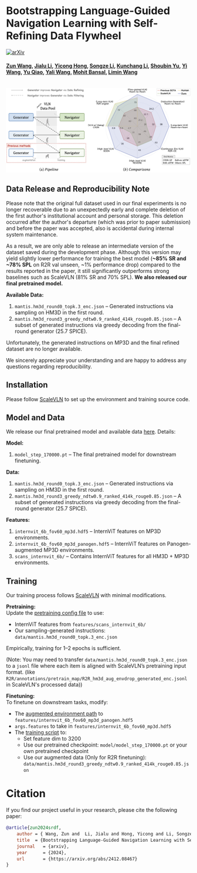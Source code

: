 # Bootstrapping Language-Guided Navigation Learning with Self-Refining Data Flywheel

[![arXiv](https://img.shields.io/badge/arXiv-2412.08467-b31b1b.svg)](https://arxiv.org/abs/2412.08467)   

#### [Zun Wang](https://zunwang1.github.io/), [Jialu Li](https://jialuli-luka.github.io/), [Yicong Hong](http://www.yiconghong.me/), [Songze Li](https://scholar.google.com/citations?user=8rBMUD4AAAAJ), [Kunchang Li](https://andy1621.github.io/), [Shoubin Yu](https://yui010206.github.io/), [Yi Wang](https://shepnerd.github.io/), [Yu Qiao](https://scholar.google.com/citations?hl=en&user=gFtI-8QAAAAJ), [Yali Wang](https://scholar.google.com/citations?user=hD948dkAAAAJ),  [Mohit Bansal](https://www.cs.unc.edu/~mbansal/), [Limin Wang](https://wanglimin.github.io/)

<br>
<img width="950" src="files/teaser.png"/>
<br>

## Data Release and Reproducibility Note
Please note that the original full dataset used in our final experiments is no longer recoverable due to an unexpectedly early and complete deletion of the first author's institutional account and personal storage. This deletion occurred after the author's departure (which was prior to paper submission) and before the paper was accepted, also  is accidental during internal system maintenance.

As a result, we are only able to release an intermediate version of the dataset saved during the development phase. Although this version may yield slightly lower performance for training the best model (**~85% SR and ~78% SPL** on R2R val unseen, ~1% performance drop) compared to the results reported in the paper, it still significantly outperforms strong baselines such as ScaleVLN (81% SR and 70% SPL). **We also released our final pretrained model.**

**Available Data:**
1. `mantis.hm3d_round0_topk.3_enc.json` – Generated instructions via sampling on HM3D in the first round.  
2. `mantis.hm3d_round3_greedy_ndtw0.9_ranked_414k_rouge0.85.json` – A subset of generated instructions via greedy decoding from the final-round generator (25.7 SPICE).

Unfortunately, the generated instructions on MP3D and the final refined dataset are no longer available.

We sincerely appreciate your understanding and are happy to address any questions regarding reproducibility.

## Installation

Please follow [ScaleVLN](https://github.com/wz0919/ScaleVLN) to set up the environment and training source code.

## Model and Data

We release our final pretrained model and available data [here](https://huggingface.co/datasets/ZunWang/SRDF/tree/main). Details:

**Model:**
1. `model_step_170000.pt` – The final pretrained model for downstream finetuning.

**Data:**
1. `mantis.hm3d_round0_topk.3_enc.json` – Generated instructions via sampling on HM3D in the first round.  
2. `mantis.hm3d_round3_greedy_ndtw0.9_ranked_414k_rouge0.85.json` – A subset of generated instructions via greedy decoding from the final-round generator (25.7 SPICE).


**Features:**
1. `internvit_6b_fov60_mp3d.hdf5` – InternViT features on MP3D environments.  
2. `internvit_6b_fov60_mp3d_panogen.hdf5` – InternViT features on Panogen-augmented MP3D environments.  
3. `scans_internvit_6b/` – Contains InternViT features for all HM3D + MP3D environments.

## Training

Our training process follows [ScaleVLN](https://github.com/wz0919/ScaleVLN) with minimal modifications.

**Pretraining:**  
Update the [pretraining config file](https://github.com/wz0919/ScaleVLN/blob/main/VLN-DUET/pretrain_src/config/r2r_pretrain_hm3d%2Bmp3d%2Bgibson_clip-h14.json) to use:
- InternViT features from `features/scans_internvit_6b/`
- Our sampling-generated instructions: `data/mantis.hm3d_round0_topk.3_enc.json` 

Empirically, training for 1–2 epochs is sufficient.

(Note: You may need to transfer `data/mantis.hm3d_round0_topk.3_enc.json` to a `jsonl` file where each item is aligned with ScaleVLN’s pretraining input format. (like `R2R/annotations/pretrain_map/R2R_hm3d_aug_envdrop_generated_enc.jsonl` in ScaleVLN's processed data))

**Finetuning:**  
To finetune on downstream tasks, modify:
- The [augmented environment path](https://github.com/wz0919/ScaleVLN/blob/1189fe898462e2e10908631070bcf2d4ec2204b2/VLN-DUET/map_nav_src/r2r/parser.py#L133) to `features/internvit_6b_fov60_mp3d_panogen.hdf5`
- `args.features` to take in `features/internvit_6b_fov60_mp3d.hdf5`
- The [training script](https://github.com/wz0919/ScaleVLN/blob/1189fe898462e2e10908631070bcf2d4ec2204b2/VLN-DUET/map_nav_src/scripts/r2r_h14_envedit_mix.sh) to:
  - Set feature dim to 3200
  - Use our pretrained checkpoint: `model/model_step_170000.pt` or your own pretrained checkpoint
  - Use our augmented data (Only for R2R finetuning): `data/mantis.hm3d_round3_greedy_ndtw0.9_ranked_414k_rouge0.85.json`

# Citation

If you find our project useful in your research, please cite the following paper:

```bibtex
@article{zun2024srdf,
    author = { Wang, Zun and  Li, Jialu and Hong, Yicong and Li, Songze and Li, Kunchang and Yu, Shoubin and Wang, Yi and Qiao, Yu and Wang, Yali and Bansal, Mohit and Wang, Limin},
    title  = {Bootstrapping Language-Guided Navigation Learning with Self-Refining Data Flywheel},
	journal   = {arxiv},
	year      = {2024},
	url       = {https://arxiv.org/abs/2412.08467}
}
```
